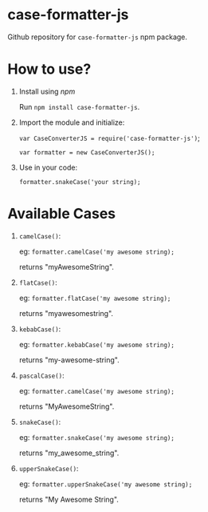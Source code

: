 # case-formatter-js
Github repository for `case-formatter-js` npm package.

# How to use?
1. Install using *npm*

   Run `npm install case-formatter-js`.
   
2. Import the module and initialize:

   `var CaseConverterJS = require('case-formatter-js')`;
   
   `var formatter = new CaseConverterJS();`
  
3. Use in your code:

   `formatter.snakeCase('your string);`
   
# Available Cases
1. `camelCase()`:

   eg: `formatter.camelCase('my awesome string);`
   
   returns "myAwesomeString".
   
2. `flatCase()`:

   eg: `formatter.flatCase('my awesome string);`
   
   returns "myawesomestring".

3. `kebabCase()`:

   eg: `formatter.kebabCase('my awesome string);`
   
   returns "my-awesome-string".
   
4. `pascalCase()`:

   eg: `formatter.camelCase('my awesome string);`
   
   returns "MyAwesomeString".
   
5. `snakeCase()`:

   eg: `formatter.snakeCase('my awesome string);`
   
   returns "my_awesome_string".
   
6. `upperSnakeCase()`:

   eg: `formatter.upperSnakeCase('my awesome string);`
   
   returns "My Awesome String".